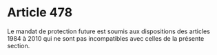 # Article 478

Le mandat de protection future est soumis aux dispositions des articles 1984 à 2010 qui ne sont pas incompatibles avec celles de la présente section.
